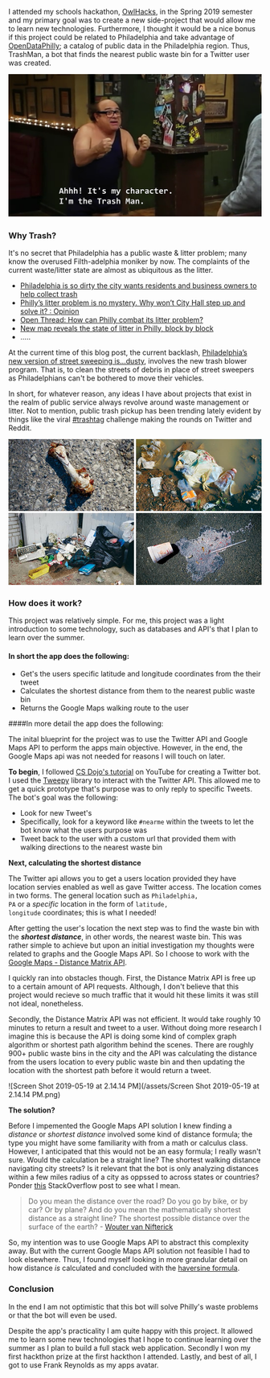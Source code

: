 I attended my schools hackathon, [OwlHacks](https://owlhacks.com/), in the Spring 2019 semester and my primary goal was to create a new side-project that would allow me to learn new technologies. Furthermore, I thought it would be a nice bonus if this project could be related to Philadelphia and take advantage of [OpenDataPhilly](https://www.opendataphilly.org/); a catalog of public data in the Philadelphia region. Thus, TrashMan, a bot that finds the nearest public waste bin for a Twitter user was created.



![WavdxuN](/assets/WavdxuN.png)



### Why Trash?

It's no secret that Philadelphia has a public waste & litter problem; many know the overused Filth-adelphia moniker by now. The complaints of the current waste/litter state are almost as ubiquitous as the litter.

- [Philadelphia is so dirty the city wants residents and business owners to help collect trash](https://www.philly.com/philly/news/pennsylvania/philadelphia/litter-philadelphia-trash-streets-department-recycle-20181019.html)
- [Philly’s litter problem is no mystery. Why won’t City Hall step up and solve it? : Opinion](https://www.philly.com/philly/opinion/commentary/litter-street-sweeping-philadelphia-neighborhood-clean-up-20181005.html)
- [Open Thread: How can Philly combat its litter problem?](https://philly.curbed.com/2018/10/25/18024402/open-thread-philly-trash-litter-waste)
- [New map reveals the state of litter in Philly, block by block](https://philly.curbed.com/2018/2/15/17012334/philadelphia-litter-trash-index-map)
- …..

At the current time of this blog post, the current backlash, [Philadelphia’s new version of street sweeping is…dusty](https://billypenn.com/2019/04/17/philadelphias-new-version-of-street-sweeping-is-dusty/), involves the new trash blower program. That is, to clean the streets of debris in place of street sweepers as Philadelphians can't be bothered to move their vehicles. 

In short, for whatever reason, any ideas I have about projects that exist in the realm of public service always revolve around waste management or litter. Not to mention, public trash pickup has been trending lately evident by things like the viral [#trashtag](https://www.forbes.com/sites/trevornace/2019/03/12/trashtag-challenge-goes-viral-as-people-share-beforeafter-photos-of-their-cleanup/#22e64e3a95e8) challenge making the rounds on Twitter and Reddit.



![MO-trash-opener-mark-likosky-940x5401](/assets/MO-trash-opener-mark-likosky-940x5401.jpg)



### How does it work?

This project was relatively simple. For me, this project was a light introduction to some technology, such as databases and API's that I plan to learn over the summer.

#### In short the app does the following:

- Get's the users specific latitude and longitude coordinates from the their tweet
- Calculates the shortest distance from them to the nearest public waste bin
- Returns the Google Maps walking route to the user

####In more detail the app does the following:

The inital blueprint for the project was to use the Twitter API and Google Maps API to perform the apps main objective. However, in the end, the Google Maps api was not needed for reasons I will touch on later.

**To begin**, I followed [CS Dojo's tutorial](https://www.youtube.com/watch?v=W0wWwglE1Vc&t=998s) on YouTube for creating a Twitter bot. I used the [Tweepy](https://www.tweepy.org/) library to interact with the Twitter API. This allowed me to get a quick prototype that's purpose was to only reply to specific Tweets. The bot's goal was the following:

- Look for new Tweet's
- Specifically, look for a keyword like <code>#nearme</code> within the tweets to let the bot know what the users purpose was
- Tweet back to the user with a custom url that provided them with walking directions to the nearest waste bin

**Next, calculating the shortest distance**

The Twitter api allows you to get a users location provided they have location servies enabled as well as gave Twitter access. The location comes in two forms. The general location such as <code>Philadelphia, PA</code> or a *specific* location in the form of <code>latitude, longitude</code> coordinates; this is what I needed!

After getting the user's location the next step was to find the waste bin with the ***shortest distance***, in other words, the nearest waste bin. This was rather simple to achieve but upon an initial investigation my thoughts were related to graphs and the Google Maps API. So I choose to work with the [Google Maps - Distance Matrix API](https://developers.google.com/maps/documentation/distance-matrix/start).

I quickly ran into obstacles though. First, the Distance Matrix API is free up to a certain amount of API requests. Although, I don't believe that this project would recieve so much traffic that it would hit these limits it was still not ideal, nonetheless.

Secondly, the Distance Matrix API was not efficient. It would take roughly 10 minutes to return a result and tweet to a user. Without doing more research I imagine this is because the API is doing some kind of complex graph algorithm or shortest path algorithm behind the scenes. There are roughly 900+ public waste bins in the city and the API was calculating the distance from the users location to every public waste bin and then updating the location with the shortest path before it would return a tweet.



![Screen Shot 2019-05-19 at 2.14.14 PM](/assets/Screen Shot 2019-05-19 at 2.14.14 PM.png)



**The solution?**

Before I impemented the Google Maps API solution I knew finding a *distance* or *shortest distance* involved some kind of distance formula; the type you might have some familiarity with from a math or calculus class. However, I anticipated that this would not be an easy formula; I really wasn't sure. Would the calculation be a straight line? The shortest walking distance navigating city streets? Is it relevant that the bot is only analyzing distances within a few miles radius of a city as oppssed to across states or countries? Ponder [this](https://stackoverflow.com/questions/55092618/gps-is-the-haversine-formula-accurate-for-distance-between-two-nearby-gps-poin) StackOverflow post to see what I mean.

> Do you mean the distance over the road? Do you go by bike, or by car? Or by plane? And do you mean the mathematically shortest distance as a straight line? The shortest possible distance over the surface of the earth? - [Wouter van Nifterick](https://stackoverflow.com/users/38813/wouter-van-nifterick)



So, my intention was to use Google Maps API to abstract this complexity away. But with the current Google Maps API solution not feasible I had to look elsewhere. Thus, I found myself looking in more grandular detail on how distance *is* calculated and concluded with the [haversine formula](https://en.wikipedia.org/wiki/Haversine_formula).



### Conclusion

In the end I am not optimistic that this bot will solve Philly's waste problems or that the bot will even be used.

Despite the app's practicality I am quite happy with this project. It allowed me to learn some new technologies that I hope to continue learning over the summer as I plan to build a full stack web application. Secondly I won my first hackthon prize at the first hackthon I attended. Lastly, and best of all, I got to use Frank Reynolds as my apps avatar.

